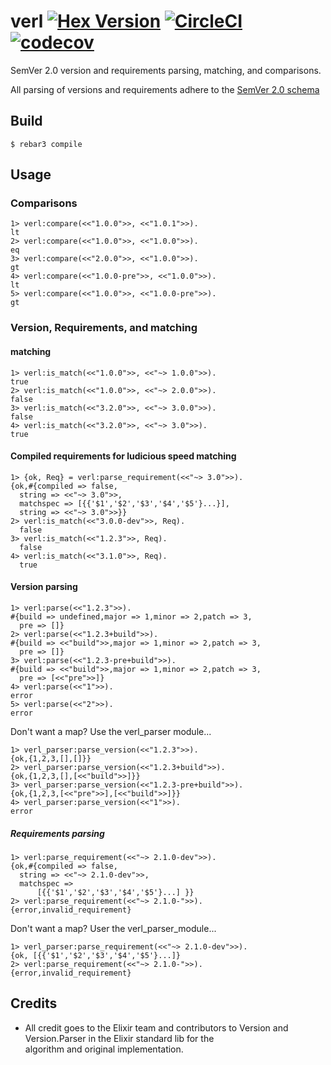 verl [![Hex Version](https://img.shields.io/hexpm/v/verl.svg)](https://hex.pm/packages/verl) [![CircleCI](https://circleci.com/gh/jelly-beam/verl.svg?style=svg)](https://circleci.com/gh/jelly-beam/verl) [![codecov](https://codecov.io/gh/jelly-beam/verl/branch/master/graph/badge.svg)](https://codecov.io/gh/jelly-beam/verl)
=====

SemVer 2.0 version and requirements parsing, matching, and comparisons.

All parsing of versions and requirements adhere to the [SemVer 2.0 schema](http://semver.org/)


Build
-----

    $ rebar3 compile

Usage
------

### Comparisons 
    1> verl:compare(<<"1.0.0">>, <<"1.0.1">>).
    lt
    2> verl:compare(<<"1.0.0">>, <<"1.0.0">>).
    eq
    3> verl:compare(<<"2.0.0">>, <<"1.0.0">>).
    gt
    4> verl:compare(<<"1.0.0-pre">>, <<"1.0.0">>).
    lt
    5> verl:compare(<<"1.0.0">>, <<"1.0.0-pre">>).
    gt

### Version, Requirements, and  matching

#### matching 
    1> verl:is_match(<<"1.0.0">>, <<"~> 1.0.0">>).
    true
    2> verl:is_match(<<"1.0.0">>, <<"~> 2.0.0">>).
    false
    3> verl:is_match(<<"3.2.0">>, <<"~> 3.0.0">>).
    false
    4> verl:is_match(<<"3.2.0">>, <<"~> 3.0">>).
    true
    
#### Compiled requirements for ludicious speed matching
    1> {ok, Req} = verl:parse_requirement(<<"~> 3.0">>).
    {ok,#{compiled => false,
      string => <<"~> 3.0">>,
      matchspec => [{{'$1','$2','$3','$4','$5'}...}],
      string => <<"~> 3.0">>}}
    2> verl:is_match(<<"3.0.0-dev">>, Req).
      false
    3> verl:is_match(<<"1.2.3">>, Req).
      false
    4> verl:is_match(<<"3.1.0">>, Req).
      true
    
#### Version parsing

    1> verl:parse(<<"1.2.3">>).
    #{build => undefined,major => 1,minor => 2,patch => 3,
      pre => []}
    2> verl:parse(<<"1.2.3+build">>).
    #{build => <<"build">>,major => 1,minor => 2,patch => 3,
      pre => []}
    3> verl:parse(<<"1.2.3-pre+build">>).
    #{build => <<"build">>,major => 1,minor => 2,patch => 3,
      pre => [<<"pre">>]}
    4> verl:parse(<<"1">>).
    error
    5> verl:parse(<<"2">>).
    error 

Don't want a map? Use the verl_parser module...

    1> verl_parser:parse_version(<<"1.2.3">>).
    {ok,{1,2,3,[],[]}}
    2> verl_parser:parse_version(<<"1.2.3+build">>).
    {ok,{1,2,3,[],[<<"build">>]}}
    3> verl_parser:parse_version(<<"1.2.3-pre+build">>).
    {ok,{1,2,3,[<<"pre">>],[<<"build">>]}}
    4> verl_parser:parse_version(<<"1">>).
    error
    
##### Requirements parsing

    1> verl:parse_requirement(<<"~> 2.1.0-dev">>).
    {ok,#{compiled => false,
      string => <<"~> 2.1.0-dev">>,
      matchspec =>
          [{{'$1','$2','$3','$4','$5'}...] }}          
    2> verl:parse_requirement(<<"~> 2.1.0-">>).
    {error,invalid_requirement}

Don't want a map? User the verl_parser_module...
    
    1> verl_parser:parse_requirement(<<"~> 2.1.0-dev">>).
    {ok, [{{'$1','$2','$3','$4','$5'}...]}
    2> verl:parse_requirement(<<"~> 2.1.0-">>).
    {error,invalid_requirement}



Credits
-------
  - All credit goes to the Elixir team and contributors to Version and Version.Parser in the Elixir standard lib for the    
    algorithm and original implementation.
